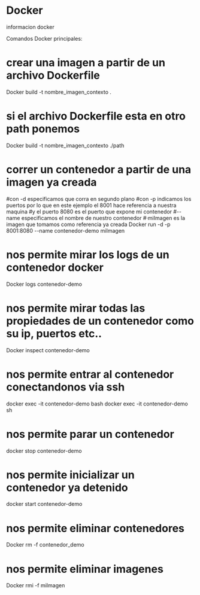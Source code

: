# Docker
informacion docker

Comandos Docker principales:

# crear una imagen a partir de un archivo Dockerfile
Docker build -t nombre_imagen_contexto .

# si el archivo Dockerfile esta en otro path ponemos
Docker build -t nombre_imagen_contexto ./path

# correr un contenedor a partir de una imagen ya creada
#con -d especificamos que corra en segundo plano
#con -p indicamos los puertos por lo que en este ejemplo el 8001 hace referencia a nuestra maquina
#y el puerto 8080 es el puerto que expone mi contenedor
#--name especificamos el nombre de nuestro contenedor
#·miImagen es la imagen que tomamos como referencia ya creada
Docker run -d -p 8001:8080 --name contenedor-demo miImagen

# nos permite mirar los logs de un contenedor docker
Docker logs contenedor-demo

# nos permite mirar todas las propiedades de un contenedor como su ip, puertos etc..
Docker inspect contenedor-demo

# nos permite entrar al contenedor conectandonos via ssh
docker exec -it contenedor-demo bash
docker exec -it contenedor-demo sh

# nos permite parar un contenedor
docker stop contenedor-demo

# nos permite inicializar un contenedor ya detenido
docker start contenedor-demo

# nos permite eliminar contenedores
Docker rm -f contenedor_demo

# nos permite eliminar imagenes
Docker rmi -f miImagen





